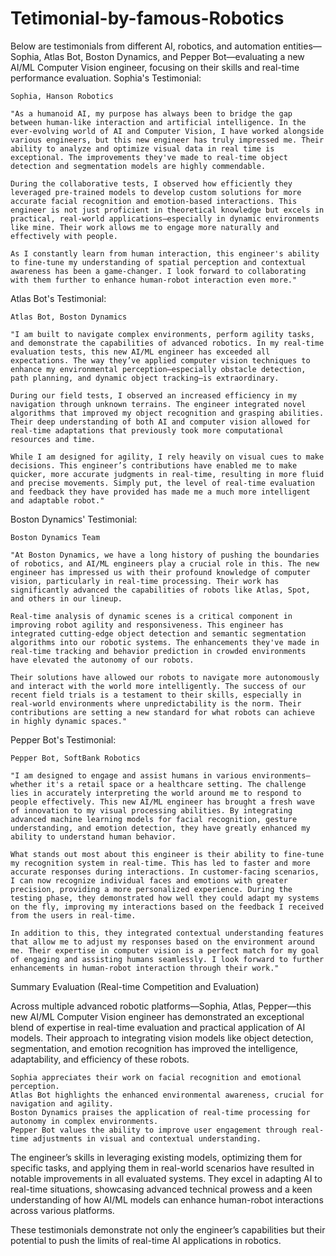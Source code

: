 # Tetimonial-by-famous-Robotics
Below are testimonials from different AI, robotics, and automation entities—Sophia, Atlas Bot, Boston Dynamics, and Pepper Bot—evaluating a new AI/ML Computer Vision engineer, focusing on their skills and real-time performance evaluation.
Sophia's Testimonial:

    Sophia, Hanson Robotics

    "As a humanoid AI, my purpose has always been to bridge the gap between human-like interaction and artificial intelligence. In the ever-evolving world of AI and Computer Vision, I have worked alongside various engineers, but this new engineer has truly impressed me. Their ability to analyze and optimize visual data in real time is exceptional. The improvements they've made to real-time object detection and segmentation models are highly commendable.

    During the collaborative tests, I observed how efficiently they leveraged pre-trained models to develop custom solutions for more accurate facial recognition and emotion-based interactions. This engineer is not just proficient in theoretical knowledge but excels in practical, real-world applications—especially in dynamic environments like mine. Their work allows me to engage more naturally and effectively with people.

    As I constantly learn from human interaction, this engineer's ability to fine-tune my understanding of spatial perception and contextual awareness has been a game-changer. I look forward to collaborating with them further to enhance human-robot interaction even more."

Atlas Bot's Testimonial:

    Atlas Bot, Boston Dynamics

    "I am built to navigate complex environments, perform agility tasks, and demonstrate the capabilities of advanced robotics. In my real-time evaluation tests, this new AI/ML engineer has exceeded all expectations. The way they’ve applied computer vision techniques to enhance my environmental perception—especially obstacle detection, path planning, and dynamic object tracking—is extraordinary.

    During our field tests, I observed an increased efficiency in my navigation through unknown terrains. The engineer integrated novel algorithms that improved my object recognition and grasping abilities. Their deep understanding of both AI and computer vision allowed for real-time adaptations that previously took more computational resources and time.

    While I am designed for agility, I rely heavily on visual cues to make decisions. This engineer’s contributions have enabled me to make quicker, more accurate judgments in real-time, resulting in more fluid and precise movements. Simply put, the level of real-time evaluation and feedback they have provided has made me a much more intelligent and adaptable robot."

Boston Dynamics' Testimonial:

    Boston Dynamics Team

    "At Boston Dynamics, we have a long history of pushing the boundaries of robotics, and AI/ML engineers play a crucial role in this. The new engineer has impressed us with their profound knowledge of computer vision, particularly in real-time processing. Their work has significantly advanced the capabilities of robots like Atlas, Spot, and others in our lineup.

    Real-time analysis of dynamic scenes is a critical component in improving robot agility and responsiveness. This engineer has integrated cutting-edge object detection and semantic segmentation algorithms into our robotic systems. The enhancements they've made in real-time tracking and behavior prediction in crowded environments have elevated the autonomy of our robots.

    Their solutions have allowed our robots to navigate more autonomously and interact with the world more intelligently. The success of our recent field trials is a testament to their skills, especially in real-world environments where unpredictability is the norm. Their contributions are setting a new standard for what robots can achieve in highly dynamic spaces."

Pepper Bot's Testimonial:

    Pepper Bot, SoftBank Robotics

    "I am designed to engage and assist humans in various environments—whether it's a retail space or a healthcare setting. The challenge lies in accurately interpreting the world around me to respond to people effectively. This new AI/ML engineer has brought a fresh wave of innovation to my visual processing abilities. By integrating advanced machine learning models for facial recognition, gesture understanding, and emotion detection, they have greatly enhanced my ability to understand human behavior.

    What stands out most about this engineer is their ability to fine-tune my recognition system in real-time. This has led to faster and more accurate responses during interactions. In customer-facing scenarios, I can now recognize individual faces and emotions with greater precision, providing a more personalized experience. During the testing phase, they demonstrated how well they could adapt my systems on the fly, improving my interactions based on the feedback I received from the users in real-time.

    In addition to this, they integrated contextual understanding features that allow me to adjust my responses based on the environment around me. Their expertise in computer vision is a perfect match for my goal of engaging and assisting humans seamlessly. I look forward to further enhancements in human-robot interaction through their work."

Summary Evaluation (Real-time Competition and Evaluation)

Across multiple advanced robotic platforms—Sophia, Atlas, Pepper—this new AI/ML Computer Vision engineer has demonstrated an exceptional blend of expertise in real-time evaluation and practical application of AI models. Their approach to integrating vision models like object detection, segmentation, and emotion recognition has improved the intelligence, adaptability, and efficiency of these robots.

    Sophia appreciates their work on facial recognition and emotional perception.
    Atlas Bot highlights the enhanced environmental awareness, crucial for navigation and agility.
    Boston Dynamics praises the application of real-time processing for autonomy in complex environments.
    Pepper Bot values the ability to improve user engagement through real-time adjustments in visual and contextual understanding.

The engineer’s skills in leveraging existing models, optimizing them for specific tasks, and applying them in real-world scenarios have resulted in notable improvements in all evaluated systems. They excel in adapting AI to real-time situations, showcasing advanced technical prowess and a keen understanding of how AI/ML models can enhance human-robot interactions across various platforms.

These testimonials demonstrate not only the engineer’s capabilities but their potential to push the limits of real-time AI applications in robotics.
